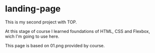 # landing-page

This is my second project with TOP.

At this stage of course I learned foundations of HTML, CSS and Flexbox,
wich I'm going to use here.

This page is based on 01.png provided by course.